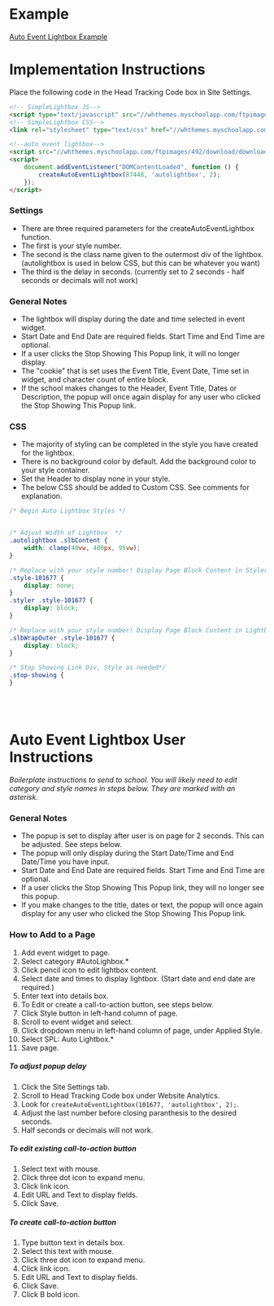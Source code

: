 # Example
[Auto Event Lightbox Example](https://spaduchowski.github.io/SWS-Scripts/Auto%20Lightbox/event/example/index.html)

# Implementation Instructions
Place the following code in the Head Tracking Code box in Site Settings.

```html
<!-- SimpleLightbox JS-->
<script type="text/javascript" src="//whthemes.myschoolapp.com/ftpimages/492/download/download_8162735.js"></script>
<!-- SimpleLightbox CSS-->
<link rel="stylesheet" type="text/css" href="//whthemes.myschoolapp.com/ftpimages/492/download/download_8162736.css">

<!--auto event lightbox-->
<script src="//whthemes.myschoolapp.com/ftpimages/492/download/download_8160978.js" defer=""></script>
<script>
    document.addEventListener("DOMContentLoaded", function () {
        createAutoEventLightbox(87448, 'autolightbox', 2);
    });
</script>
```

### Settings
- There are three required parameters for the createAutoEventLightbox function.
- The first is your style number.
- The second is the class name given to the outermost div of the lightbox. (autolightbox is used in below CSS, but this can be whatever you want)
- The third is the delay in seconds. (currently set to 2 seconds - half seconds or decimals will not work)

### General Notes
- The lightbox will display during the date and time selected in event widget.
- Start Date and End Date are required fields. Start Time and End Time are optional.
- If a user clicks the Stop Showing This Popup link, it will no longer display.
- The "cookie" that is set uses the Event Title, Event Date, Time set in widget, and character count of entire block.
- If the school makes changes to the Header, Event Title, Dates or Description, the popup will once again display for any user who clicked the Stop Showing This Popup link.

### CSS
- The majority of styling can be completed in the style you have created for the lightbox.
- There is no background color by default. Add the background color to your style container.
- Set the Header to display none in your style.
- The below CSS should be added to Custom CSS. See comments for explanation. 

```css
/* Begin Auto Lightbox Styles */


/* Adjust Width of Lightbox  */
.autolightbox .slbContent {
    width: clamp(40vw, 400px, 95vw);
}

/* Replace with your style number! Display Page Block Content in Styler, Not Page*/
.style-101677 {
    display: none;
}
.styler .style-101677 {
    display: block;
}

/* Replace with your style number! Display Page Block Content in Lightbox */
.slbWrapOuter .style-101677 {
    display: block;
}

/* Stop Showing Link Div, Style as needed*/
.stop-showing {
}
```
<br><br>

# Auto Event Lightbox User Instructions
*Boilerplate instructions to send to school. You will likely need to edit category and style names in steps below. They are marked with an asterisk.*

### General Notes
- The popup is set to display after user is on page for 2 seconds. This can be adjusted. See steps below.
- The popup will only display during the Start Date/Time and End Date/Time you have input. 
- Start Date and End Date are required fields. Start Time and End Time are optional.
- If a user clicks the Stop Showing This Popup link, they will no longer see this popup.
- If you make changes to the title, dates or text, the popup will once again display for any user who clicked the Stop Showing This Popup link.
 

### How to Add to a Page
 
1. Add event widget to page.
2. Select category #AutoLighbox.*
3. Click pencil icon to edit lightbox content.
4. Select date and times to display lightbox. (Start date and end date are required.)
5. Enter text into details box.
6. To Edit or create a call-to-action button, see steps below.
7. Click Style button in left-hand column of page.
8. Scroll to event widget and select.
9. Click dropdown menu in left-hand column of page, under Applied Style.
10. Select SPL: Auto Lightbox.*
11. Save page.


##### To adjust popup delay
1. Click the Site Settings tab.
2. Scroll to Head Tracking Code box under Website Analytics. 
3. Look for `createAutoEventLightbox(101677, 'autolightbox', 2);`.
4. Adjust the last number before closing paranthesis to the desired seconds.
5. Half seconds or decimals will not work.

##### To edit existing call-to-action button
1. Select text with mouse.
2. Click three dot icon to expand menu.
3. Click link icon.
4. Edit URL and Text to display fields.
5. Click Save.
 
##### To create call-to-action button
1. Type button text in details box.
2. Select this text with mouse.
3. Click three dot icon to expand menu.
4. Click link icon.
5. Edit URL and Text to display fields.
6. Click Save.
7. Click B bold icon.
 
